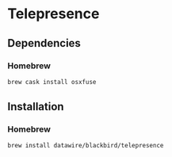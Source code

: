 # Telepresence

## Dependencies

### Homebrew

```sh
brew cask install osxfuse
```

## Installation

### Homebrew

```sh
brew install datawire/blackbird/telepresence
```
